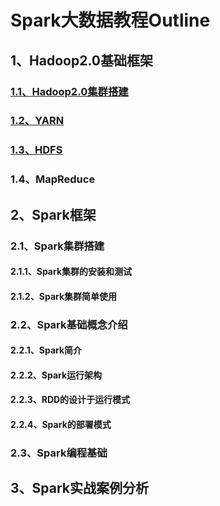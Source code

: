 # Spark大数据教程Outline

## 1、Hadoop2.0基础框架

### [1.1、Hadoop2.0集群搭建](https://github.com/WatermelonAI/Spark-/blob/master/Hadoop2.0%E9%9B%86%E7%BE%A4%E6%90%AD%E5%BB%BA.md)

### [1.2、YARN](https://github.com/WatermelonAI/Spark-/blob/master/YARN%E4%BB%8B%E7%BB%8D.md)

### [1.3、HDFS](https://github.com/WatermelonAI/Spark-/blob/master/HDFS%E4%BB%8B%E7%BB%8D.md)

### 1.4、MapReduce

## 2、Spark框架

### 2.1、Spark集群搭建

#### 2.1.1、Spark集群的安装和测试

#### 2.1.2、Spark集群简单使用

### 2.2、Spark基础概念介绍

#### 2.2.1、Spark简介

#### 2.2.2、Spark运行架构

#### 2.2.3、RDD的设计于运行模式

#### 2.2.4、Spark的部署模式

### 2.3、Spark编程基础

## 3、Spark实战案例分析

